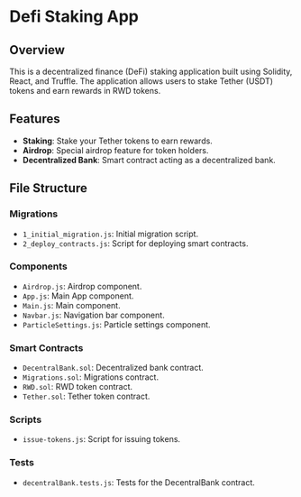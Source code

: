 # Defi Staking App

## Overview
This is a decentralized finance (DeFi) staking application built using Solidity, React, and Truffle. The application allows users to stake Tether (USDT) tokens and earn rewards in RWD tokens.

## Features
- **Staking**: Stake your Tether tokens to earn rewards.
- **Airdrop**: Special airdrop feature for token holders.
- **Decentralized Bank**: Smart contract acting as a decentralized bank.

## File Structure
### Migrations
- `1_initial_migration.js`: Initial migration script.
- `2_deploy_contracts.js`: Script for deploying smart contracts.

### Components
- `Airdrop.js`: Airdrop component.
- `App.js`: Main App component.
- `Main.js`: Main component.
- `Navbar.js`: Navigation bar component.
- `ParticleSettings.js`: Particle settings component.

### Smart Contracts
- `DecentralBank.sol`: Decentralized bank contract.
- `Migrations.sol`: Migrations contract.
- `RWD.sol`: RWD token contract.
- `Tether.sol`: Tether token contract.

### Scripts
- `issue-tokens.js`: Script for issuing tokens.

### Tests
- `decentralBank.tests.js`: Tests for the DecentralBank contract.

